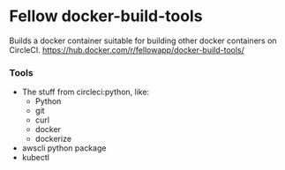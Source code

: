 # Fellow docker-build-tools

Builds a docker container suitable for building other docker containers on CircleCI. https://hub.docker.com/r/fellowapp/docker-build-tools/

### Tools

  - The stuff from circleci:python, like:
    - Python
    - git
    - curl
    - docker
    - dockerize
  - awscli python package
  - kubectl
